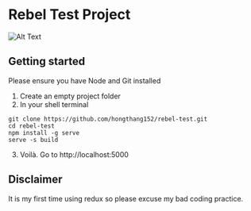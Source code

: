 # Rebel Test Project
![Alt Text](https://tenor.com/view/ricardo-milos-ricardo-milos-gif-13248430)


## Getting started
Please ensure you have Node and Git installed
1) Create an empty project folder
2) In your shell terminal
```
git clone https://github.com/hongthang152/rebel-test.git
cd rebel-test
npm install -g serve
serve -s build
```
3) Voilà. Go to http://localhost:5000

## Disclaimer
It is my first time using redux so please excuse my bad coding practice.
